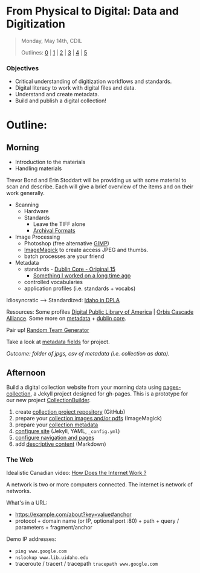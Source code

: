 # From Physical to Digital: Data and Digitization

> Monday, May 14th, CDIL
>
> Outlines: [0](day-0.md) | [1](day-1.md) | [2](day-2.md) | [3](day-3.md) | [4](day-4.md) | [5](day-5.md)

### Objectives

- Critical understanding of digitization workflows and standards.
- Digital literacy to work with digital files and data.
- Understand and create metadata.
- Build and publish a digital collection!

# Outline:

## Morning

- Introduction to the materials
- Handling materials

Trevor Bond and Erin Stoddart will be providing us with some material to scan and describe. Each will give a brief overview of the items and on their work generally.

- Scanning
    - Hardware
    - Standards        
        - Leave the TIFF alone
        - [Archival Formats](https://orbiscascadeccd.github.io/digprezsteps/formats.html)
- Image Processing
    - Photoshop (free alternative [GIMP](https://www.gimp.org/))
    - [ImageMagick](https://www.imagemagick.org/) to create access JPEG and thumbs.
    - batch processes are your friend
- Metadata
    - standards - [Dublin Core - Original 15](https://en.wikipedia.org/wiki/Dublin_Core#Dublin_Core_Metadata_Element_Set)
        - [Something I worked on a long time ago](http://jennriley.com/metadatamap/seeingstandards.pdf)
    - controlled vocabularies 
    - application profiles (i.e. standards + vocabs)

Idiosyncratic --> Standardized: [Idaho in DPLA](https://dp.la/search?q=Idaho)

Resources: Some profiles [Digital Public Library of America](https://pro.dp.la/hubs/metadata-application-profile) | [Orbis Cascade Alliance](https://www.orbiscascade.org/dublin-core-best-practices/). 
Some more on [metadata](https://dpla.wpengine.com/wp-content/uploads/2018/01/PLPP_Using-Metadata_FINAL.pdf) + [dublin core](https://github.com/dcmi/repository/blob/master/mediawiki_wiki/User_Guide.md). 

Pair up! [Random Team Generator](https://palousedh.github.io/symposium/fellows/)

Take a look at [metadata fields](https://docs.google.com/spreadsheets/d/1v-17Tn3KVNXR_bvqYf-_1y2VRIjKVvySeJLPY7X1ebA/edit?usp=sharing) for project. 

*Outcome: folder of jpgs, csv of metadata (i.e. collection as data).*

## Afternoon

Build a digital collection website from your morning data using  [pages-collection](https://github.com/uidaholib/pages-collection), a Jekyll project designed for gh-pages.
This is a prototype for our new project [CollectionBuilder](https://collectionbuilder.github.io/).

1. create [collection project repository](https://github.com/uidaholib/pages-collection/blob/master/docs/01-project.md) (GitHub)
2. prepare your [collection images and/or pdfs](https://github.com/uidaholib/pages-collection/blob/master/docs/02-objects.md) (ImageMagick)
3. prepare your [collection metadata](https://github.com/uidaholib/pages-collection/blob/master/docs/03-metadata.md)
4. [configure site](https://github.com/uidaholib/pages-collection/blob/master/docs/04-configure.md) (Jekyll, YAML, `_config.yml`)
5. [configure navigation and pages](https://github.com/uidaholib/pages-collection/blob/master/docs/05-pages.md)
6. add [descriptive content](https://github.com/uidaholib/pages-collection/blob/master/docs/06-content.md) (Markdown)

### The Web

Idealistic Canadian video: [How Does the Internet Work ?](https://youtu.be/i5oe63pOhLI)

A network is two or more computers connected.
The internet is network of networks.

What's in a URL:
- https://example.com/about?key=value#anchor
- protocol + domain name (or IP, optional port :80) + path + query / parameters + fragment/anchor

Demo IP addresses:
- `ping www.google.com`
- `nslookup www.lib.uidaho.edu`
- traceroute / tracert / tracepath `tracepath www.google.com`

